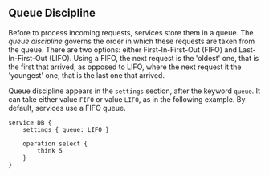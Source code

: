 ## Queue Discipline

Before to process incoming requests, services store them in a queue. The *queue discipline* governs the order in which 
these requests are taken from the queue. There are two options: either First-In-First-Out (FIFO) and Last-In-First-Out 
(LIFO). Using a FIFO, the next request is the 'oldest' one, that is the first that arrived, as opposed to 
LIFO, where the next request it the 'youngest' one, that is the last one that arrived.
 
Queue discipline appears in the `settings` section, after the keyword `queue`. It can take either value `FIFO` or value 
`LIFO`, as in the following example. By default, services use a FIFO queue.

    service DB {
        settings { queue: LIFO }
            
        operation select {
            think 5
        }
    }

